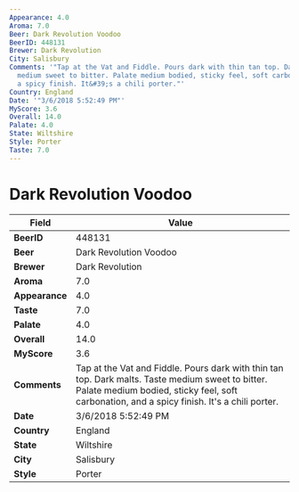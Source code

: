 ```yaml
---
Appearance: 4.0
Aroma: 7.0
Beer: Dark Revolution Voodoo
BeerID: 448131
Brewer: Dark Revolution
City: Salisbury
Comments: '"Tap at the Vat and Fiddle. Pours dark with thin tan top. Dark malts. Taste
  medium sweet to bitter. Palate medium bodied, sticky feel, soft carbonation, and
  a spicy finish. It&#39;s a chili porter."'
Country: England
Date: '"3/6/2018 5:52:49 PM"'
MyScore: 3.6
Overall: 14.0
Palate: 4.0
State: Wiltshire
Style: Porter
Taste: 7.0
---
```


# Dark Revolution Voodoo

| Field         | Value |
|---------------|-------|
| **BeerID** | 448131 |
| **Beer** | Dark Revolution Voodoo |
| **Brewer** | Dark Revolution |
| **Aroma** | 7.0 |
| **Appearance** | 4.0 |
| **Taste** | 7.0 |
| **Palate** | 4.0 |
| **Overall** | 14.0 |
| **MyScore** | 3.6 |
| **Comments** | Tap at the Vat and Fiddle. Pours dark with thin tan top. Dark malts. Taste medium sweet to bitter. Palate medium bodied, sticky feel, soft carbonation, and a spicy finish. It&#39;s a chili porter. |
| **Date** | 3/6/2018 5:52:49 PM |
| **Country** | England |
| **State** | Wiltshire |
| **City** | Salisbury |
| **Style** | Porter |
